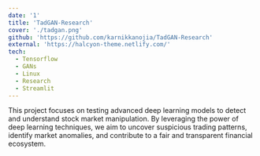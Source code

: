 ```yaml
---
date: '1'
title: 'TadGAN-Research'
cover: './tadgan.png'
github: 'https://github.com/karnikkanojia/TadGAN-Research'
external: 'https://halcyon-theme.netlify.com/'
tech:
  - Tensorflow
  - GANs
  - Linux
  - Research
  - Streamlit
---
```


This project focuses on testing advanced deep learning models to detect and understand stock market manipulation. By leveraging the power of deep learning techniques, we aim to uncover suspicious trading patterns, identify market anomalies, and contribute to a fair and transparent financial ecosystem.
